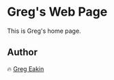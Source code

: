 # Greg's Web Page

This is Greg's home page.

## Author
:fire: [Greg Eakin](https://www.linkedin.com/in/gregeakin)
